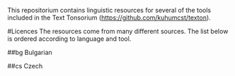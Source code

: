 This repositorium contains linguistic resources for several of the tools included in the Text Tonsorium (https://github.com/kuhumcst/texton).

#Licences
The resources come from many different sources. The list below is ordered according to language and tool.

##bg Bulgarian

##cs Czech
